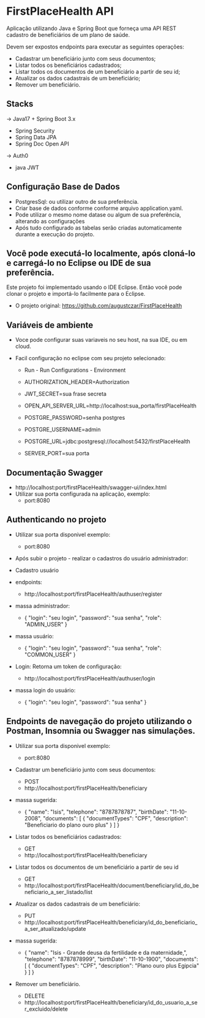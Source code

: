 # FirstPlaceHealth API

Aplicação utilizando Java e Spring Boot que forneça uma API REST cadastro
de beneficiários de um plano de saúde.

Devem ser expostos endpoints para executar as seguintes operações:
- Cadastrar um beneficiário junto com seus documentos;
- Listar todos os beneficiários cadastrados;
- Listar todos os documentos de um beneficiário a partir de seu id;
- Atualizar os dados cadastrais de um beneficiário;
- Remover um beneficiário.

## Stacks
-> Java17 + Spring Boot 3.x<br />
- Spring Security
- Spring Data JPA
- Spring Doc Open API

-> Auth0<br />
- java JWT

## Configuração Base de Dados
- PostgresSql: ou utilizar outro de sua preferência.
- Criar base de dados conforme conforme arquivo application.yaml.
- Pode utilizar o mesmo nome datase ou algum de sua preferência, alterando as configurações 
- Após tudo configurado as tabelas serão criadas automaticamente durante a execução do projeto.


## Você pode executá-lo localmente, após cloná-lo e carregá-lo no Eclipse ou IDE de sua  preferência.
Este projeto foi implementado usando o IDE Eclipse.
Então você pode clonar o projeto e importá-lo facilmente para o Eclipse.

- O projeto original:
https://github.com/augustczar/FirstPlaceHealth

## Variáveis de ambiente
- Voce pode configurar suas variaveis no seu host, na sua IDE, ou em cloud.
- Facil configuração no eclipse com seu projeto selecionado:
	- Run - Run Configurations - Environment

	* AUTHORIZATION_HEADER=Authorization
	
	
	* JWT_SECRET=sua frase secreta  
	* OPEN_API_SERVER_URL=http://localhost:sua_porta/firstPlaceHealth 
	* POSTGRE_PASSWORD=senha postgres  
	* POSTGRE_USERNAME=admin  
	* POSTGRE_URL=jdbc:postgresql://localhost:5432/firstPlaceHealth  
	* SERVER_PORT=sua porta

## Documentação Swagger
 - http://localhost:port/firstPlaceHealth/swagger-ui/index.html
 - Utilizar sua porta configurada na aplicação, exemplo: 
	- port:8080  

## Authenticando no projeto
 - Utilizar sua porta disponivel exemplo: 
	- port:8080  

 - Após subir o projeto - realizar o cadastros do usuário administrador:  
 - Cadastro usuário

  
 - endpoints:
	- http://localhost:port/firstPlaceHealth/authuser/register
	  
 - massa administrador:
	- {
    "login": "seu login",
    "password": "sua senha",
    "role": "ADMIN_USER"
}  


- massa usuário:
	- {
    "login": "seu login",
    "password": "sua senha",
    "role": "COMMON_USER"
}  


 - Login: Retorna um token de configuração:
	- http://localhost:port/firstPlaceHealth/authuser/login  

 - massa login do usuário:
	- {
    "login": "seu login",
    "password": "sua senha"
}  


## Endpoints de navegação do projeto utilizando o Postman, Insomnia ou Swagger nas simulações.
 - Utilizar sua porta disponivel exemplo: 
	- port:8080  
	
- Cadastrar um beneficiário junto com seus documentos:
	- POST
	- http://localhost:port/firstPlaceHealth/beneficiary

 - massa sugerida:
	
	- {
  "name": "Isis",
  "telephone": "8787878787",
  "birthDate": "11-10-2008",
  "documents": [
    {
      "documentTypes": "CPF",
      "description": "Beneficiario do plano ouro plus"
    }
  ]
}  

 	
- Listar todos os beneficiários cadastrados:
	- GET
	- http://localhost:port/firstPlaceHealth/beneficiary  


- Listar todos os documentos de um beneficiário a partir de seu id
	- GET
	- http://localhost:port/firstPlaceHealth/document/beneficiary/id_do_beneficiario_a_ser_listado/list  


- Atualizar os dados cadastrais de um beneficiário:
	- PUT
	- http://localhost:port/firstPlaceHealth/beneficiary/id_do_beneficiario_a_ser_atualizado/update

 - massa sugerida:
	
	- {
  "name": "Isis - Grande deusa da fertilidade e da maternidade,",
  "telephone": "8787878999",
  "birthDate": "11-10-1900",
  "documents": [
    {
      "documentTypes": "CPF",
      "description": "Plano ouro plus Egipcia"
    }
  ]
}  


- Remover um beneficiário.
	- DELETE
	- http://localhost:port/firstPlaceHealth/beneficiary/id_do_usuario_a_ser_excluido/delete
